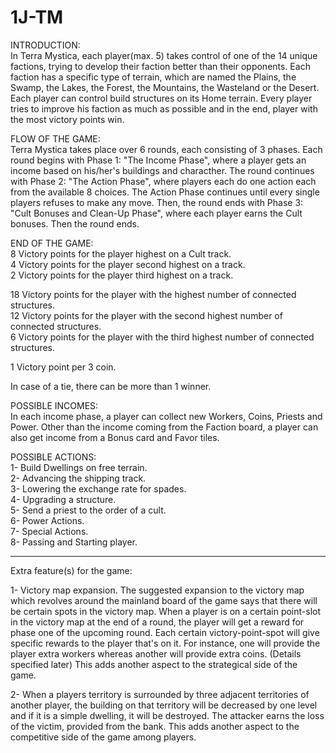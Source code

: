 # 1J-TM
INTRODUCTION: </br>
	In Terra Mystica, each player(max. 5) takes control of one of the 14 unique factions, trying to develop their faction better than their opponents. Each faction has a specific type of terrain, which are named the Plains, the Swamp, the Lakes, the Forest, the Mountains, the Wasteland or the Desert. Each player can control build structures on its Home terrain. Every player tries to improve his faction as much as possible and in the end, player with the most victory points win.


FLOW OF THE GAME:</br>
	Terra Mystica takes place over 6 rounds, each consisting of 3 phases. Each round begins with Phase 1: "The Income Phase", where a player gets an income based on his/her's buildings and characther. The round continues with Phase 2: "The Action Phase", where players each do one action each from the available 8 choices. The Action Phase continues until every single players refuses to make any move. Then, the round ends with Phase 3: "Cult Bonuses and Clean-Up Phase", where each player earns the Cult bonuses. Then the round ends.

END OF THE GAME:</br>
8 Victory points for the player highest on a Cult track.</br>
4 Victory points for the player second highest on a track.</br>
2 Victory points for the player third highest on a track.</br>

18 Victory points for the player with the highest number of connected structures.</br>
12 Victory points for the player with the second highest number of connected structures.</br>
6 Victory points for the player with the third highest number of connected structures.</br>

1 Victory point per 3 coin.</br>

In case of a tie, there can be more than 1 winner.</br>

POSSIBLE INCOMES:</br>
In each income phase, a player can collect new Workers, Coins, Priests and Power. Other than the income coming from the Faction board, a player can also get income from a Bonus card and Favor tiles. </br>

POSSIBLE ACTIONS:</br>
1- Build Dwellings on free terrain.</br>
2- Advancing the shipping track.</br>
3- Lowering the exchange rate for spades. </br>
4- Upgrading a structure.</br>
5- Send a priest to the order of a cult.</br>
6- Power Actions.</br>
7- Special Actions.</br>
8- Passing and Starting player.</br>

_________________________________________________________________________________________________

Extra feature(s) for the game:

1- Victory map expansion. The suggested expansion to the victory map which revolves around the mainland board of the game
says that there will be certain spots in the victory map. When a player is on a certain point-slot in the victory
map at the end of a round, the player will get a reward for phase one of the upcoming round. Each certain victory-point-spot will give specific rewards to the player that's on it. For instance, one will provide 
the player extra workers whereas another will provide extra coins. (Details specified later) This adds another aspect to the strategical side of the game.

2- When a players territory is surrounded by three adjacent territories of another player, the building on that territory will be decreased by one level and if it is a simple dwelling, it will be destroyed. The attacker earns the loss of the victim, provided from the bank. This adds another aspect to the competitive side of the game among players.

